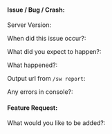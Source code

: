#### Issue / Bug / Crash:

Server Version:

When did this issue occur?:

What did you expect to happen?:

What happened?:

Output url from `/sw report`:

Any errors in console?:

#### Feature Request:

What would you like to be added?:
